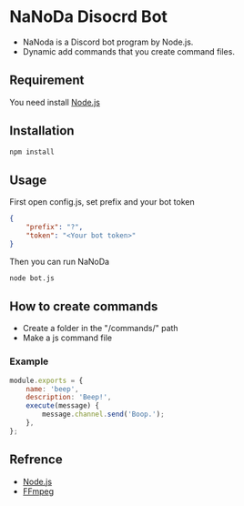 # NaNoDa Disocrd Bot

* NaNoda is a Discord bot program by Node.js.
* Dynamic add commands that you create command files.

## Requirement

You need install [Node.js](https://nodejs.org/en/)

## Installation

```bash
npm install
```

## Usage

First open config.js, set prefix and your bot token

```json
{
	"prefix": "?",
	"token": "<Your bot token>"
}
```

Then you can run NaNoDa
```bash
node bot.js
```

## How to create commands
* Create a folder in the "/commands/" path
* Make a js command file

### Example
```node.js
module.exports = {
	name: 'beep',
	description: 'Beep!',
	execute(message) {
		message.channel.send('Boop.');
	},
};
```

## Refrence
* [Node.js](https://discord.js.org/#/)
* [FFmpeg](https://ffmpeg.org/)

